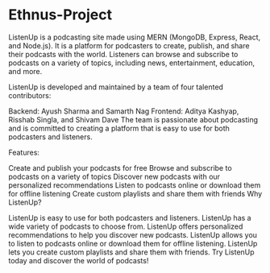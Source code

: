 # Ethnus-Project

ListenUp is a podcasting site made using MERN (MongoDB, Express, React, and Node.js). It is a platform for podcasters to create, publish, and share their podcasts with the world. Listeners can browse and subscribe to podcasts on a variety of topics, including news, entertainment, education, and more.

ListenUp is developed and maintained by a team of four talented contributors:

Backend: Ayush Sharma and Samarth Nag
Frontend: Aditya Kashyap, Risshab Singla, and Shivam Dave
The team is passionate about podcasting and is committed to creating a platform that is easy to use for both podcasters and listeners.

Features:

Create and publish your podcasts for free
Browse and subscribe to podcasts on a variety of topics
Discover new podcasts with our personalized recommendations
Listen to podcasts online or download them for offline listening
Create custom playlists and share them with friends
Why ListenUp?

ListenUp is easy to use for both podcasters and listeners.
ListenUp has a wide variety of podcasts to choose from.
ListenUp offers personalized recommendations to help you discover new podcasts.
ListenUp allows you to listen to podcasts online or download them for offline listening.
ListenUp lets you create custom playlists and share them with friends.
Try ListenUp today and discover the world of podcasts!
